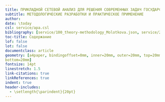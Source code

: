 ```yaml
---
title: ПРИКЛАДНОЙ СЕТЕВОЙ АНАЛИЗ ДЛЯ РЕШЕНИЯ СОВРЕМЕННЫХ ЗАДАЧ ГОСУДАРСТВА, БИЗНЕСА И ОБЩЕСТВА
subtitle: МЕТОДОЛОГИЧЕСКИЕ РАЗРАБОТКИ И ПРАКТИЧЕСКОЕ ПРИМЕНЕНИЕ
author: 
date: \today
csl: service/apa.csl
bibliography: [service/100_theory-methodology_Molotkova.json, service/200_pavlova_Methodology.json, service/010_pavlova_urban-networks.json]
toc-title: Содержание
lof: false 
lot: false 
documentclass: article
geometry: [a4paper, bindingoffset=0mm, inner=20mm, outer=20mm, top=20mm, 
bottom=20mm]
fontsize: 14pt  
linestretch: 1.5  
link-citations: true
linkReferences: true
indent: true
header-includes:
  - \setlength{\parindent}{20pt}
---
```

